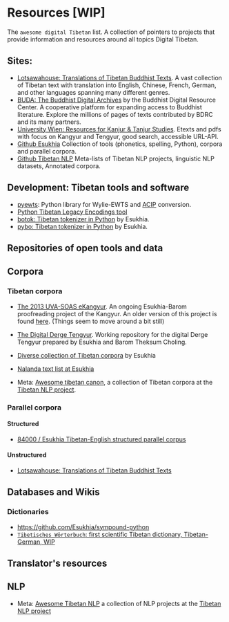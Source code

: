# Resources [WIP]

The `awesome digital Tibetan` list. A collection of pointers to projects that provide information and resources around all topics Digital Tibetan.

## Sites:

- [Lotsawahouse: Translations of Tibetan Buddhist Texts](https://www.lotsawahouse.org/). A vast collection of Tibetan text with translation into English, Chinese, French, German, and other languages spanning many different genres.
- [BUDA: The Buddhist Digital Archives](https://library.bdrc.io/?uilang=en) by the Buddhist Digital Resource Center. A cooperative platform for expanding access to Buddhist literature. Explore the millions of pages of texts contributed by BDRC and its many partners.
- [University Wien: Resources for Kanjur & Tanjur Studies](https://www.istb.univie.ac.at/kanjur/rktsneu/sub/index.php). Etexts and pdfs with focus on Kangyur and Tengyur, good search, accessible URL-API.
- [Github Esukhia](https://github.com/Esukhia) Collection of tools (phonetics, spelling, Python), corpora and parallel corpora.
- [Github Tibetan NLP](https://github.com/tibetan-nlp) Meta-lists of Tibetan NLP projects, linguistic NLP datasets, Annotated corpora.
 
## Development: Tibetan tools and software

- [pyewts](https://github.com/OpenPecha/pyewts): Python library for Wylie-EWTS and [ACIP](https://github.com/OpenPecha/pyewts/blob/master/pyewts/ACIP.py) conversion.
- [Python Tibetan Legacy Encodings tool](https://github.com/buda-base/py-tiblegenc)
- [botok: Tibetan tokenizer in Python](https://github.com/Esukhia/botok) by Esukhia.
- [pybo: Tibetan tokenizer in Python](https://github.com/Esukhia/pybo) by Esukhia.

## Repositories of open tools and data

## Corpora

### Tibetan corpora

- [The 2013 UVA-SOAS eKangyur](https://github.com/OpenPecha-Data/catalog). An ongoing Esukhia-Barom proofreading project of the Kangyur. An older version of this project is found [here](https://github.com/Esukhia/derge-kangyur). (Things seem to move around a bit still)
- [The Digital Derge Tengyur](https://github.com/Esukhia/derge-tengyur). Working repository for the digital Derge Tengyur prepared by Esukhia and Barom Theksum Choling.
- [Diverse collection of Tibetan corpora](https://github.com/Esukhia/Corpora) by Esukhia
- [Nalanda text list at Esukhia](https://github.com/Esukhia/nalanda_text_list)

- Meta: [Awesome tibetan canon](https://github.com/tibetan-nlp/awesome-tibetan-canon), a collection of Tibetan corpora at the [Tibetan NLP project](https://github.com/tibetan-nlp).

### Parallel corpora

#### Structured

- [84000 / Esukhia Tibetan-English structured parallel corpus](https://github.com/Esukhia/Corpora/tree/master/Parallel)

#### Unstructured

- [Lotsawahouse: Translations of Tibetan Buddhist Texts](https://www.lotsawahouse.org/)

## Databases and Wikis

### Dictionaries
- https://github.com/Esukhia/sympound-python
- [`Tibetisches Wörterbuch`: first scientific Tibetan dictionary, Tibetan-German, WIP](https://wts.badw.de/das-projekt.html)
## Translator's resources

## NLP

- Meta: [Awesome Tibetan NLP](https://github.com/tibetan-nlp/awesome-tibetan-nlp) a collection of NLP projects at the [Tibetan NLP project](https://github.com/tibetan-nlp)


